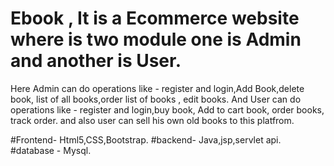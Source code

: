 # Ebook , It is a Ecommerce website where is two module one is Admin and  another is User.
Here Admin can do operations like - register and login,Add Book,delete book, list of all books,order list of books , edit books.
And User can do operations like - register and login,buy book, Add to cart book, order books, track order.
and also user can sell his own old books to this platfrom.

#Frontend- Html5,CSS,Bootstrap.
#backend- Java,jsp,servlet api.
#database - Mysql.

